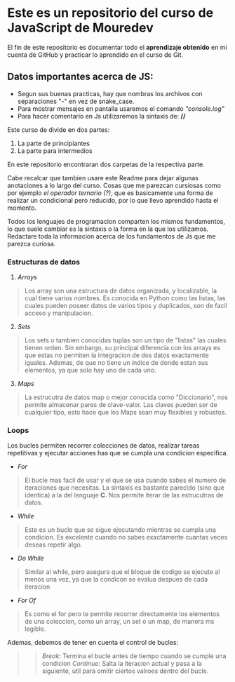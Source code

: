 # Este es un repositorio del curso de JavaScript de Mouredev

El fin de este repositorio es documentar todo el **aprendizaje obtenido** en mi cuenta de GitHub y practicar lo aprendido en el curso de Git.

## Datos importantes acerca de JS:
- Segun sus buenas practicas, hay que nombras los archivos con separaciones "-" en vez de snake_case.
- Para mostrar mensajes en pantalla usaremos el comando *"console.log"*
- Para hacer comentario en Js utilizaremos la sintaxis de: **//**

Este curso de divide en dos partes:
1. La parte de principiantes
2. La parte para intermedios

En este repositorio encontraran dos carpetas de la respectiva parte.

Cabe recalcar que tambien usare este Readme para dejar algunas anotaciones a lo largo del curso. Cosas que me parezcan cursiosas como por ejemplo *el operador ternario (?)*, que es basicamente una forma de realizar un condicional pero reducido, por lo que llevo aprendido hasta el momento.

Todos los lenguajes de programacion comparten los mismos fundamentos, lo que suele cambiar es la sintaxis o la forma en la que los utilizamos. Redactare toda la informacion acerca de los fundamentos de Js que me parezca curiosa.

### Estructuras de datos 
1. *Arrays*
> Los array son una estructura de datos organizada, y localizable, la cual tiene varios nombres. Es conocida en Python como las listas, las cuales pueden poseer datos de varios tipos y duplicados, son de facil acceso y manipulacion.

2. *Sets*
> Los sets o tambien conocidas tuplas son un tipo de "listas" las cuales tienen orden. Sin embargo, su principal diferencia con los arrays es que estas no permiten la integracion de dos datos exactamente iguales. Ademas, de que no tiene un indice de donde estan sus elementos, ya que solo hay uno de cada uno.

3. *Maps*
> La estrucutra de datos map o mejor conocida como "Diccionario", nos permite almacenar pares de clave-valor. Las claves pueden ser de cualquier tipo, esto hace que los Maps sean muy flexibles y robustos.


### Loops
Los bucles permiten recorrer colecciones de datos, realizar tareas repetitivas y ejecutar acciones has que se cumpla una condicion especifica.

* *For*
> El bucle mas facil de usar y el que se usa cuando sabes el numero de iteraciones que necesitas. La sintaxis es bastante parecido (sino que identica) a la del lenguaje **C**. Nos permite iterar de las estrucutras de datos.

* *While*
> Este es un bucle que se sigue ejecutando mientras se cumpla una condicion. Es excelente cuando no sabes exactamente cuantas veces deseas repetir algo.

* *Do While*
> Similar al while, pero asegura que el bloque de codigo se ejecute al menos una vez, ya que la condicon se evalua despues de cada iteracion

* *For Of*
> Es como el for pero te permite recorrer directamente los elementos de una coleccion, como un array, un set o un map, de manera ms legible.

Ademas, debemos de tener en cuenta el control de bucles:
>> *Break:* Termina el bucle antes de tiempo cuando se cumple una condicion
>> *Continue:* Salta la iteracion actual y pasa a la siguiente, util para omitir ciertos valroes dentro del bucle.

